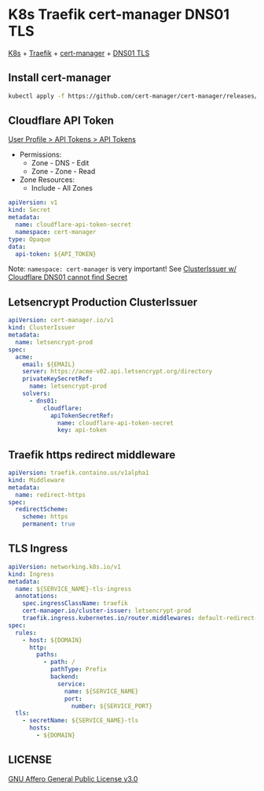 # K8s Traefik cert-manager DNS01 TLS

[K8s](https://kubernetes.io/) + [Traefik](https://traefik.io/traefik/) + [cert-manager](https://cert-manager.io/) + [DNS01 TLS](https://cert-manager.io/docs/configuration/acme/dns01/)

## Install cert-manager

```bash
kubectl apply -f https://github.com/cert-manager/cert-manager/releases/download/v1.14.4/cert-manager.yaml
```

## Cloudflare API Token

[User Profile > API Tokens > API Tokens](https://dash.cloudflare.com/profile/api-tokens)

- Permissions:
  - Zone - DNS - Edit
  - Zone - Zone - Read
- Zone Resources:
  - Include - All Zones

```yaml
apiVersion: v1
kind: Secret
metadata:
  name: cloudflare-api-token-secret
  namespace: cert-manager
type: Opaque
data:
  api-token: ${API_TOKEN}
```

Note: `namespace: cert-manager` is very important! See [ClusterIssuer w/ Cloudflare DNS01 cannot find Secret](https://github.com/cert-manager/cert-manager/issues/263#issuecomment-1196019275)

## Letsencrypt Production ClusterIssuer

```yaml
apiVersion: cert-manager.io/v1
kind: ClusterIssuer
metadata:
  name: letsencrypt-prod
spec:
  acme:
    email: ${EMAIL}
    server: https://acme-v02.api.letsencrypt.org/directory
    privateKeySecretRef:
      name: letsencrypt-prod
    solvers:
      - dns01:
          cloudflare:
            apiTokenSecretRef:
              name: cloudflare-api-token-secret
              key: api-token
```

## Traefik https redirect middleware

```yaml
apiVersion: traefik.containo.us/v1alpha1
kind: Middleware
metadata:
  name: redirect-https
spec:
  redirectScheme:
    scheme: https
    permanent: true
```

## TLS Ingress

```yaml
apiVersion: networking.k8s.io/v1
kind: Ingress
metadata:
  name: ${SERVICE_NAME}-tls-ingress
  annotations:
    spec.ingressClassName: traefik
    cert-manager.io/cluster-issuer: letsencrypt-prod
    traefik.ingress.kubernetes.io/router.middlewares: default-redirect-https@kubernetescrd
spec:
  rules:
    - host: ${DOMAIN}
      http:
        paths:
          - path: /
            pathType: Prefix
            backend:
              service:
                name: ${SERVICE_NAME}
                port:
                  number: ${SERVICE_PORT}
  tls:
    - secretName: ${SERVICE_NAME}-tls
      hosts:
        - ${DOMAIN}
```

## LICENSE

[GNU Affero General Public License v3.0](https://choosealicense.com/licenses/agpl-3.0/)

